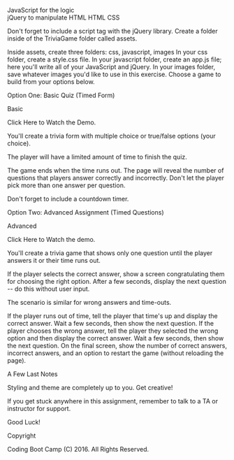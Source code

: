 
 JavaScript for the logic  
 jQuery to manipulate HTML
 HTML
 CSS

<!-- Create a GitHub repo called TriviaGame, then clone the repo to your computer. -->

<!-- Create a file inside of the TriviaGame folder called index.html. This is where you'll mark up all of your HTML. -->

Don't forget to include a script tag with the jQuery library.
Create a folder inside of the TriviaGame folder called assets.

Inside assets, create three folders: css, javascript, images
In your css folder, create a style.css file.
In your javascript folder, create an app.js file; here you'll write all of your JavaScript and jQuery.
In your images folder, save whatever images you'd like to use in this exercise.
Choose a game to build from your options below.

Option One: Basic Quiz (Timed Form)

Basic

Click Here to Watch the Demo.

You'll create a trivia form with multiple choice or true/false options (your choice).

The player will have a limited amount of time to finish the quiz.

The game ends when the time runs out. The page will reveal the number of questions that players answer correctly and incorrectly.
Don't let the player pick more than one answer per question.

Don't forget to include a countdown timer.

Option Two: Advanced Assignment (Timed Questions)

Advanced

Click Here to Watch the demo.

You'll create a trivia game that shows only one question until the player answers it or their time runs out.

If the player selects the correct answer, show a screen congratulating them for choosing the right option. After a few seconds, display the next question -- do this without user input.

The scenario is similar for wrong answers and time-outs.

If the player runs out of time, tell the player that time's up and display the correct answer. Wait a few seconds, then show the next question.
If the player chooses the wrong answer, tell the player they selected the wrong option and then display the correct answer. Wait a few seconds, then show the next question.
On the final screen, show the number of correct answers, incorrect answers, and an option to restart the game (without reloading the page).

A Few Last Notes

Styling and theme are completely up to you. Get creative!

If you get stuck anywhere in this assignment, remember to talk to a TA or instructor for support.

Good Luck!

Copyright

Coding Boot Camp (C) 2016. All Rights Reserved.